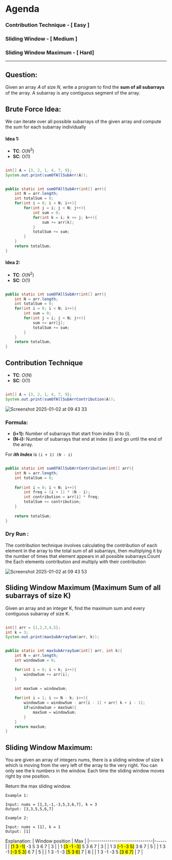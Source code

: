 # Agenda

### Contribution Technique - [ Easy ]
### Sliding Window - [ Medium ]
### Sliding Window Maximum - [ Hard]

-----

## Question:

Given an array 𝐴 of size 𝑁, write a program to find the **sum of all subarrays** of the array. A subarray is any contiguous segment of the array.

## Brute Force Idea:

We can iterate over all possible subarrays of the given array and compute the sum for each subarray individually

#### Idea 1:

- **TC**: $O(N^{3})$
- **SC**: O(1)


```java

int[] A = {3, 2, 1, 4, 7, 9};
System.out.print(sumOfAllSubArr(A));

```

```java

public static int sumOfAllSubArr(int[] arr){
    int N = arr.length;
    int totalSum = 0;
    for(int i = 0; i < N; i++){
        for(int j = i; j < N; j++){
            int sum = 0;
            for(int k = i; k <= j; k++){
                sum += arr[k];
            }
            totalSum += sum;
        }
    }
    return totalSum;
}


```

#### Idea 2:


- **TC**: $O(N^{2})$
- **SC**: O(1)

```java

public static int sumOfAllSubArr(int[] arr){
    int N = arr.length;
    int totalSum = 0;
    for(int i = 0; i < N; i++){
        int sum = 0;
        for(int j = i; j < N; j++){
            sum += arr[j];
            totalSum += sum;
        }
    }
    return totalSum;    
}

```

## Contribution Technique

- **TC**: $O(N)$
- **SC**: O(1)


```java

int[] A = {3, 2, 1, 4, 7, 9};
System.out.print(sumOfAllSubArrContribution(A));

```

![Screenshot 2025-01-02 at 09 43 33](https://github.com/user-attachments/assets/57a2da0a-b309-4317-812f-79a4bcdacdf3)


### Formula: 

- **(i+1):** Number of subarrays that start from index 0 to \(i\).
- **(N-i):** Number of subarrays that end at index \(i\) and go until the end of the array.

For ***ith Index*** is `(i + 1) (N - i)`


```java

public static int sumOfAllSubArrContribution(int[] arr){
    int N = arr.length;
    int totalSum = 0;
    
    for(int i = 0; i < N; i++){
        int freq = (i + 1) * (N - i);
        int contribution = arr[i] * freq;
        totalSum += contribution;
    }
    
    return totalSum;
}


```


### Dry Run : 

The contribution technique involves calculating the contribution of each element in the array to the total sum of all subarrays, then multiplying it by the number of times that element appears in all possible subarrays.Count the Each elements contribution and multiply with their contribution

![Screenshot 2025-01-02 at 09 43 53](https://github.com/user-attachments/assets/2a66e328-d8bb-406b-8ab2-3c8c51ed6960)

## Sliding Window Maximum (Maximum Sum of all subarrays of size K)

Given an array and an integer K, find the maximum sum and every contiguous subarray of size K.


```java

int[] arr = {1,2,3,4,5};
int k = 3;
System.out.print(maxSubArraySum(arr, k));

```


```java

public static int maxSubArraySum(int[] arr, int k){
    int N = arr.length;
    int windowSum = 0;

    for(int i = 0; i < k; i++){
        windowSum += arr[i];
    }
    
    int maxSum = windowSum;

    for(int i = 1; i <= N - k; i++){
        windowSum = windowSum - arr[i - 1] + arr[ k + i - 1];
        if(windowSum > maxSum){
            maxSum = windowSum;
        }
    }
    return maxSum;
}

```

## Sliding Window Maximum: 

You are given an array of integers nums, there is a sliding window of size k which is moving from the very left of the array to the very right. You can only see the k numbers in the window. Each time the sliding window moves right by one position.

Return the max sliding window.

```
Example 1:

Input: nums = [1,3,-1,-3,5,3,6,7], k = 3
Output: [3,3,5,5,6,7]

Example 2:

Input: nums = [1], k = 1
Output: [1]
```
Explanation:
| Window position               | Max  |
|-------------------------------|------|
| <mark>[1  3  -1]</mark> -3  5  3  6  7 |  3   |
| 1 <mark>[3  -1  -3]</mark> 5  3  6  7     |  3   |
| 1  3 <mark>[-1  -3  5]</mark> 3  6  7     |  5   |
| 1  3  -1 <mark>[-3  5  3]</mark> 6  7     |  5   |
| 1  3  -1  -3 <mark>[5  3  6]</mark> 7     |  6   |
| 1  3  -1  -3  5 <mark>[3  6  7]</mark>   |  7   |



